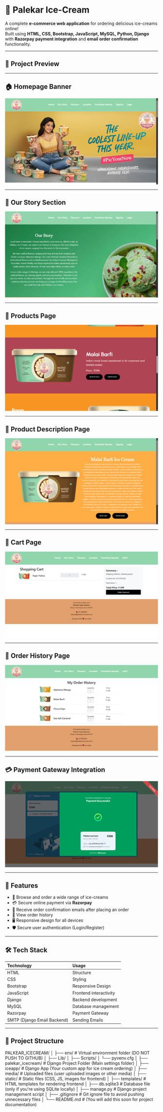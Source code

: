 # 🍦 Palekar Ice-Cream

A complete **e-commerce web application** for ordering delicious ice-creams online!  
Built using **HTML, CSS, Bootstrap, JavaScript, MySQL, Python, Django** with **Razorpay payment integration** and **email order confirmation** functionality.

---

## 📸 Project Preview

---

## 🏠 Homepage Banner
![Homepage Banner](images/banner-img.png)

---

## 📖 Our Story Section
![Our Story](images/Our%20Story-img.png)

---

## 🍦 Products Page
![Products](images/product-img.png)

---

## 🧾 Product Description Page
![Product Description](images/product%20desc-img.png)

---

## 🛒 Cart Page
![Cart](images/cart-img.png)

---

## 🧾 Order History Page
![Order History](images/order%20history-img.png)

---

## 💳 Payment Gateway Integration
![Payment Page](images/payment-img.png)


---

## 🚀 Features

- 🛒 Browse and order a wide range of ice-creams
- 💳 Secure online payment via **Razorpay**
- 📩 Receive order confirmation emails after placing an order
- 🧾 View order history
- 🖥️ Responsive design for all devices
- 🛡️ Secure user authentication (Login/Register)

---

## 🛠️ Tech Stack

| Technology | Usage |
|:---|:---|
| HTML | Structure |
| CSS | Styling |
| Bootstrap | Responsive Design |
| JavaScript | Frontend interactivity |
| Django | Backend development |
| MySQL | Database management |
| Razorpay | Payment Gateway |
| SMTP (Django Email Backend) | Sending Emails |

---

## 📂 Project Structure

PALKEAR_ICECREAM/
│
├── env/                    # Virtual environment folder (DO NOT PUSH TO GITHUB)
│   ├── Lib/
│   ├── Scripts/
│   └── pyvenv.cfg
│
├── palekar_icecream/        # Django Project Folder (Main settings folder)
│
├── iceapp/                  # Django App (Your custom app for ice cream ordering)
│
├── media/                   # Uploaded files (user uploaded images or other media)
│
├── static/                  # Static files (CSS, JS, images for frontend)
│
├── templates/               # HTML templates for rendering frontend
│
├── db.sqlite3               # Database file (only if you're using SQLite locally)
│
├── manage.py                # Django project management script
│
├── .gitignore               # Git ignore file to avoid pushing unnecessary files
│
└── README.md                # (You will add this soon for project documentation)
